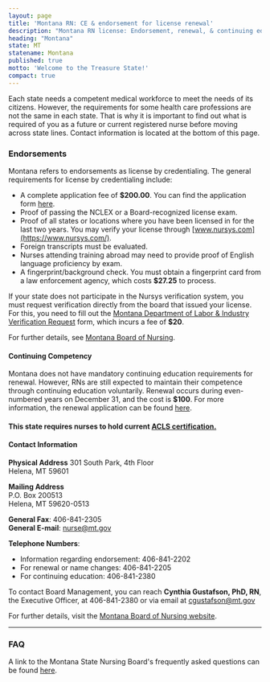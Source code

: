 ```yaml
---
layout: page
title: 'Montana RN: CE & endorsement for license renewal'
description: "Montana RN license: Endorsement, renewal, & continuing education. Stay informed and meet career requirements."
heading: "Montana"
state: MT
statename: Montana
published: true
motto: 'Welcome to the Treasure State!'
compact: true
---
```


Each state needs a competent medical workforce to meet the needs of its citizens. However, the requirements for some health care professions are not the same in each state. That is why it is important to find out what is required of you as a future or current registered nurse before moving across state lines. Contact information is located at the bottom of this page.

### Endorsements

Montana refers to endorsements as license by credentialing. The general requirements for license by credentialing include:

- A complete application fee of **$200.00**. You can find the application form [here](https://boards.bsd.dli.mt.gov/_docs/nur/rn-license-app-checklist.pdf).
- Proof of passing the NCLEX or a Board-recognized license exam.
- Proof of all states or locations where you have been licensed in for the last two years. You may verify your license through [www.nursys.com](https://www.nursys.com/).
- Foreign transcripts must be evaluated.
- Nurses attending training abroad may need to provide proof of English language proficiency by exam.
- A fingerprint/background check. You must obtain a fingerprint card from a law enforcement agency, which costs **$27.25** to process.

If your state does not participate in the Nursys verification system, you must request verification directly from the board that issued your license. For this, you need to fill out the [Montana Department of Labor & Industry Verification Request](https://boards.bsd.dli.mt.gov/_global-pages/additional-license-information/) form, which incurs a fee of **$20**.

For further details, see [Montana Board of Nursing](https://boards.bsd.dli.mt.gov/nursing/).

#### Continuing Competency

Montana does not have mandatory continuing education requirements for renewal. However, RNs are still expected to maintain their competence through continuing education voluntarily. Renewal occurs during even-numbered years on December 31, and the cost is **$100**. For more information, the renewal application can be found [here](https://boards.bsd.dli.mt.gov/_docs/nur/rn-lpn-renew.pdf).

#### This state requires nurses to hold current [ACLS certification.](https://www.acls.net/montana-acls-pals-bls)

#### Contact Information

**Physical Address**
301 South Park, 4th Floor  
Helena, MT 59601

**Mailing Address**  
P.O. Box 200513  
Helena, MT 59620-0513

**General Fax**: 406-841-2305  
**General E-mail**: [nurse@mt.gov](mailto:nurse@mt.gov?subject=License%20renewals%20and%20endorsements&body=Hi%2C%0A%0AI%20found%20your%20email%20address%20on%20the%20ACLS%20Training%20Center%20website%20RNMobility.com%20and%20I%20have%20some%20questions%20about%20licensure%20in%20Montana)

**Telephone Numbers**:  
- Information regarding endorsement: 406-841-2202  
- For renewal or name changes: 406-841-2205  
- For continuing education: 406-841-2380  

To contact Board Management, you can reach **Cynthia Gustafson, PhD, RN**, the Executive Officer, at 406-841-2380 or via email at [cgustafson@mt.gov](mailto:cgustafson@mt.gov?subject=License%20renewals%20and%20endorsements&body=Hi%2C%0A%0AI%20was%20on%20the%20ACLS%20Training%20Center%20website%20RNMobility.com%20and%20read%20that%20I%20can%20send%20my%20questions%20for%20the%20Montana%20Board%20Management%20Bureau%20here.)

For further details, visit the [Montana Board of Nursing website](https://boards.bsd.dli.mt.gov/nursing/).

* * * * *

### FAQ

A link to the Montana State Nursing Board's frequently asked questions can be found [here](https://boards.bsd.dli.mt.gov/nursing/faq).

